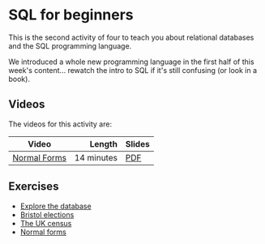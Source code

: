 # SQL for beginners

This is the second activity of four to teach you about relational databases and the SQL programming language.

We introduced a whole new programming language in the first half of
this week's content... rewatch the intro to SQL if it's still confusing
(or look in a book).

## Videos

The videos for this activity are:

| Video | Length | Slides |
|-------|-------:|--------|
| [Normal Forms](https://web.microsoftstream.com/video/6a9b6876-9e38-4e92-afed-7aaa872714cf?list=studio)   | 14 minutes | [PDF](https://uob-my.sharepoint.com/:b:/g/personal/me17847_bristol_ac_uk/EQzXXyCAs-NCicgguerjs2AB6uzpeLsteXg2I07g0MjLZg?e=SzrlgF) |

## Exercises

  - [Explore the database](./explore-database.md)
  - [Bristol elections](./elections.md)
  - [The UK census](./census.md)
  - [Normal forms](./normalforms.md)
